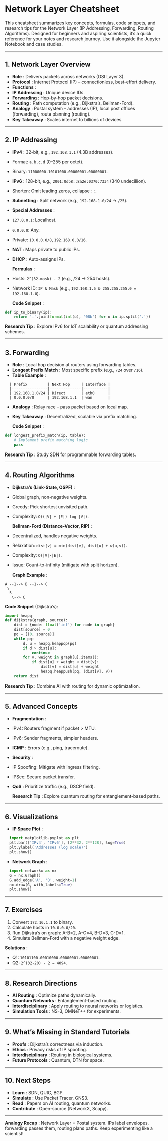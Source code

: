 # Network Layer Cheatsheet

This cheatsheet summarizes key concepts, formulas, code snippets, and research tips for the Network Layer (IP Addressing, Forwarding, Routing Algorithms). Designed for beginners and aspiring scientists, it’s a quick reference for your notes and research journey. Use it alongside the Jupyter Notebook and case studies.

---

## 1. Network Layer Overview

- **Role** : Delivers packets across networks (OSI Layer 3).
- **Protocol** : Internet Protocol (IP) – connectionless, best-effort delivery.
- **Functions** :
- **IP Addressing** : Unique device IDs.
- **Forwarding** : Hop-by-hop packet decisions.
- **Routing** : Path computation (e.g., Dijkstra’s, Bellman-Ford).
- **Analogy** : Postal system – addresses (IP), local post offices (forwarding), route planning (routing).
- **Key Takeaway** : Scales internet to billions of devices.

---

## 2. IP Addressing

- **IPv4** : 32-bit, e.g., `192.168.1.1` (4.3B addresses).
- Format: `a.b.c.d` (0–255 per octet).
- Binary: `11000000.10101000.00000001.00000001`.
- **IPv6** : 128-bit, e.g., `2001:0db8::8a2e:0370:7334` (340 undecillion).
- Shorten: Omit leading zeros, collapse `::`.
- **Subnetting** : Split network (e.g., `192.168.1.0/24` → `/25`).
- **Special Addresses** :
- `127.0.0.1`: Localhost.
- `0.0.0.0`: Any.
- Private: `10.0.0.0/8`, `192.168.0.0/16`.
- **NAT** : Maps private to public IPs.
- **DHCP** : Auto-assigns IPs.

  **Formulas** :

- Hosts: `2^(32-mask) - 2` (e.g., /24 → 254 hosts).
- Network ID: `IP & Mask` (e.g., `192.168.1.5 & 255.255.255.0 = 192.168.1.0`).

  **Code Snippet** :

```python
def ip_to_binary(ip):
    return '.'.join(format(int(o), '08b') for o in ip.split('.'))
```

**Research Tip** : Explore IPv6 for IoT scalability or quantum addressing schemes.

---

## 3. Forwarding

- **Role** : Local hop decision at routers using forwarding tables.
- **Longest Prefix Match** : Most specific prefix (e.g., `/24` over `/16`).
- **Table Example** :

```
  | Prefix         | Next Hop     | Interface |
  |----------------|--------------|-----------|
  | 192.168.1.0/24 | Direct       | eth0      |
  | 0.0.0.0/0      | 192.168.1.1  | wan       |
```

- **Analogy** : Relay race – pass packet based on local map.
- **Key Takeaway** : Decentralized, scalable via prefix matching.

  **Code Snippet** :

```python
def longest_prefix_match(ip, table):
    # Implement prefix matching logic
    pass
```

**Research Tip** : Study SDN for programmable forwarding tables.

---

## 4. Routing Algorithms

- **Dijkstra’s (Link-State, OSPF)** :
- Global graph, non-negative weights.
- Greedy: Pick shortest unvisited path.
- Complexity: `O((|V| + |E|) log |V|)`.

  **Bellman-Ford (Distance-Vector, RIP)** :

- Decentralized, handles negative weights.
- Relaxation: `dist[v] = min(dist[v], dist[u] + w(u,v))`.
- Complexity: `O(|V|·|E|)`.
- Issue: Count-to-infinity (mitigate with split horizon).

  **Graph Example** :

```
A --1--> B --1--> C
 \
  5
   \--> C
```

**Code Snippet** (Dijkstra’s):

```python
import heapq
def dijkstra(graph, source):
    dist = {node: float('inf') for node in graph}
    dist[source] = 0
    pq = [(0, source)]
    while pq:
        d, u = heapq.heappop(pq)
        if d > dist[u]:
            continue
        for v, weight in graph[u].items():
            if dist[u] + weight < dist[v]:
                dist[v] = dist[u] + weight
                heapq.heappush(pq, (dist[v], v))
    return dist
```

**Research Tip** : Combine AI with routing for dynamic optimization.

---

## 5. Advanced Concepts

- **Fragmentation** :
- IPv4: Routers fragment if packet > MTU.
- IPv6: Sender fragments, simpler headers.
- **ICMP** : Errors (e.g., ping, traceroute).
- **Security** :
- IP Spoofing: Mitigate with ingress filtering.
- IPSec: Secure packet transfer.
- **QoS** : Prioritize traffic (e.g., DSCP field).

  **Research Tip** : Explore quantum routing for entanglement-based paths.

---

## 6. Visualizations

- **IP Space Plot** :

```python
  import matplotlib.pyplot as plt
  plt.bar(['IPv4', 'IPv6'], [2**32, 2**128], log=True)
  plt.ylabel('Addresses (log scale)')
  plt.show()
```

- **Network Graph** :

```python
  import networkx as nx
  G = nx.Graph()
  G.add_edge('A', 'B', weight=1)
  nx.draw(G, with_labels=True)
  plt.show()
```

---

## 7. Exercises

1. Convert `172.16.1.1` to binary.
2. Calculate hosts in `10.0.0.0/20`.
3. Run Dijkstra’s on graph: A-B=2, A-C=4, B-D=3, C-D=1.
4. Simulate Bellman-Ford with a negative weight edge.

**Solutions** :

- Q1: `10101100.00010000.00000001.00000001`.
- Q2: `2^(32-20) - 2 = 4094`.

---

## 8. Research Directions

- **AI Routing** : Optimize paths dynamically.
- **Quantum Networks** : Entanglement-based routing.
- **Interdisciplinary** : Apply routing to neural networks or logistics.
- **Simulation Tools** : NS-3, OMNeT++ for experiments.

---

## 9. What’s Missing in Standard Tutorials

- **Proofs** : Dijkstra’s correctness via induction.
- **Ethics** : Privacy risks of IP spoofing.
- **Interdisciplinary** : Routing in biological systems.
- **Future Protocols** : Quantum, DTN for space.

---

## 10. Next Steps

- **Learn** : SDN, QUIC, BGP.
- **Simulate** : Use Packet Tracer, GNS3.
- **Read** : Papers on AI routing, quantum networks.
- **Contribute** : Open-source (NetworkX, Scapy).

---

**Analogy Recap** : Network Layer = Postal system. IPs label envelopes, forwarding passes them, routing plans paths. Keep experimenting like a scientist!
